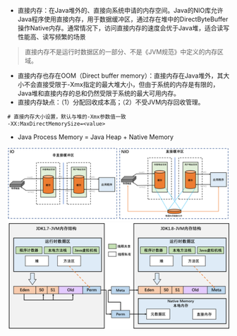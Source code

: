- 直接内存：在Java堆外的、直接向系统申请的内存空间。Java的NIO库允许Java程序使用直接内存，用于数据缓冲区，通过存在堆中的DirectByteBuffer操作Native内存。通常情况下，访问直接内存的速度会优于Java堆，适合读写性能高、读写频繁的场景

>  直接内存不是运行时数据区的一部分、不是《JVM规范》中定义的内存区域。

- 直接内存也存在OOM（Direct buffer memory）：直接内存在Java堆外，其大小不会直接受限于-Xmx指定的最大堆大小，但由于系统的内存是有限的，Java堆和直接内存的总和仍然受限于系统的最大可用内存。
- 直接内存缺点：（1）分配回收成本高；（2）不受JVM内存回收管理。

```shell
# 直接内存大小设置，默认与堆的-Xmx参数值一致
-XX:MaxDirectMemorySize=<value>
```

- Java Process Memory = Java Heap \+ Native Memory

<img src="../../pictures/Snipaste_2023-05-29_10-13-31.png" width="1300"/> 

<img src="../../pictures/Snipaste_2023-05-29_10-58-47.png" width="1400"/>  


